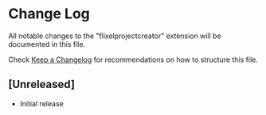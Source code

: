 # Change Log

All notable changes to the "flixelprojectcreator" extension will be documented in this file.

Check [Keep a Changelog](http://keepachangelog.com/) for recommendations on how to structure this file.

## [Unreleased]

- Initial release